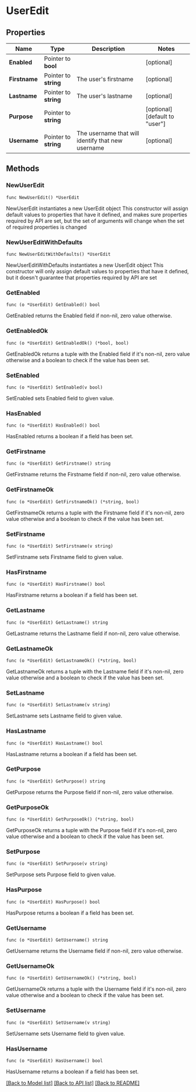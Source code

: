 # UserEdit

## Properties

Name | Type | Description | Notes
------------ | ------------- | ------------- | -------------
**Enabled** | Pointer to **bool** |  | [optional]
**Firstname** | Pointer to **string** | The user&#39;s firstname | [optional]
**Lastname** | Pointer to **string** | The user&#39;s lastname | [optional]
**Purpose** | Pointer to **string** |  | [optional] [default to "user"]
**Username** | Pointer to **string** | The username that will identify that new username | [optional]

## Methods

### NewUserEdit

`func NewUserEdit() *UserEdit`

NewUserEdit instantiates a new UserEdit object
This constructor will assign default values to properties that have it defined,
and makes sure properties required by API are set, but the set of arguments
will change when the set of required properties is changed

### NewUserEditWithDefaults

`func NewUserEditWithDefaults() *UserEdit`

NewUserEditWithDefaults instantiates a new UserEdit object
This constructor will only assign default values to properties that have it defined,
but it doesn't guarantee that properties required by API are set

### GetEnabled

`func (o *UserEdit) GetEnabled() bool`

GetEnabled returns the Enabled field if non-nil, zero value otherwise.

### GetEnabledOk

`func (o *UserEdit) GetEnabledOk() (*bool, bool)`

GetEnabledOk returns a tuple with the Enabled field if it's non-nil, zero value otherwise
and a boolean to check if the value has been set.

### SetEnabled

`func (o *UserEdit) SetEnabled(v bool)`

SetEnabled sets Enabled field to given value.

### HasEnabled

`func (o *UserEdit) HasEnabled() bool`

HasEnabled returns a boolean if a field has been set.

### GetFirstname

`func (o *UserEdit) GetFirstname() string`

GetFirstname returns the Firstname field if non-nil, zero value otherwise.

### GetFirstnameOk

`func (o *UserEdit) GetFirstnameOk() (*string, bool)`

GetFirstnameOk returns a tuple with the Firstname field if it's non-nil, zero value otherwise
and a boolean to check if the value has been set.

### SetFirstname

`func (o *UserEdit) SetFirstname(v string)`

SetFirstname sets Firstname field to given value.

### HasFirstname

`func (o *UserEdit) HasFirstname() bool`

HasFirstname returns a boolean if a field has been set.

### GetLastname

`func (o *UserEdit) GetLastname() string`

GetLastname returns the Lastname field if non-nil, zero value otherwise.

### GetLastnameOk

`func (o *UserEdit) GetLastnameOk() (*string, bool)`

GetLastnameOk returns a tuple with the Lastname field if it's non-nil, zero value otherwise
and a boolean to check if the value has been set.

### SetLastname

`func (o *UserEdit) SetLastname(v string)`

SetLastname sets Lastname field to given value.

### HasLastname

`func (o *UserEdit) HasLastname() bool`

HasLastname returns a boolean if a field has been set.

### GetPurpose

`func (o *UserEdit) GetPurpose() string`

GetPurpose returns the Purpose field if non-nil, zero value otherwise.

### GetPurposeOk

`func (o *UserEdit) GetPurposeOk() (*string, bool)`

GetPurposeOk returns a tuple with the Purpose field if it's non-nil, zero value otherwise
and a boolean to check if the value has been set.

### SetPurpose

`func (o *UserEdit) SetPurpose(v string)`

SetPurpose sets Purpose field to given value.

### HasPurpose

`func (o *UserEdit) HasPurpose() bool`

HasPurpose returns a boolean if a field has been set.

### GetUsername

`func (o *UserEdit) GetUsername() string`

GetUsername returns the Username field if non-nil, zero value otherwise.

### GetUsernameOk

`func (o *UserEdit) GetUsernameOk() (*string, bool)`

GetUsernameOk returns a tuple with the Username field if it's non-nil, zero value otherwise
and a boolean to check if the value has been set.

### SetUsername

`func (o *UserEdit) SetUsername(v string)`

SetUsername sets Username field to given value.

### HasUsername

`func (o *UserEdit) HasUsername() bool`

HasUsername returns a boolean if a field has been set.

[[Back to Model list]](../README.md#documentation-for-models) [[Back to API list]](../README.md#documentation-for-api-endpoints) [[Back to README]](../README.md)
